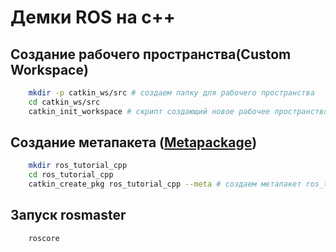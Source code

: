 # Демки ROS на c++

## Создание рабочего пространства(Custom Workspace)

```bash
    mkdir -p catkin_ws/src # создаем папку для рабочего пространства
    cd catkin_ws/src 
    catkin_init_workspace # скрипт создающий новое рабочее пространство.
```

## Создание метапакета ([Metapackage](https://wiki.ros.org/Metapackages))

```bash
    mkdir ros_tutorial_cpp
    cd ros_tutorial_cpp
    catkin_create_pkg ros_tutorial_cpp --meta # создаем метапакет ros_tutorial_cpp
```

## Запуск rosmaster

```bash
    roscore
```
